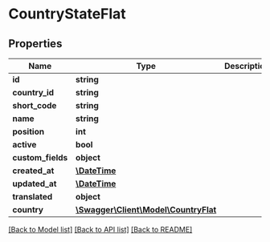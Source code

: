 # CountryStateFlat

## Properties
Name | Type | Description | Notes
------------ | ------------- | ------------- | -------------
**id** | **string** |  | [optional] 
**country_id** | **string** |  | 
**short_code** | **string** |  | 
**name** | **string** |  | 
**position** | **int** |  | [optional] 
**active** | **bool** |  | [optional] 
**custom_fields** | **object** |  | [optional] 
**created_at** | [**\DateTime**](\DateTime.md) |  | 
**updated_at** | [**\DateTime**](\DateTime.md) |  | [optional] 
**translated** | **object** |  | [optional] 
**country** | [**\Swagger\Client\Model\CountryFlat**](CountryFlat.md) |  | [optional] 

[[Back to Model list]](../../README.md#documentation-for-models) [[Back to API list]](../../README.md#documentation-for-api-endpoints) [[Back to README]](../../README.md)

